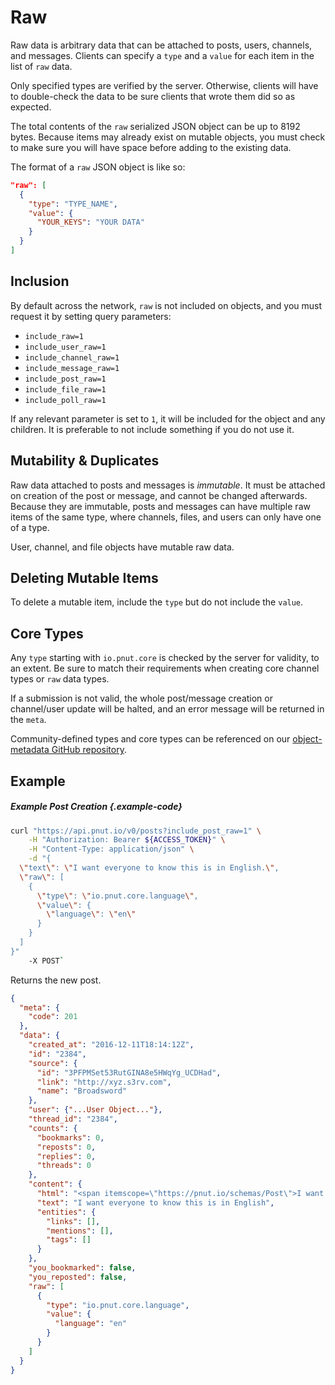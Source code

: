 # Raw


Raw data is arbitrary data that can be attached to posts, users, channels, and messages. Clients can specify a `type` and a `value` for each item in the list of `raw` data.

Only specified types are verified by the server. Otherwise, clients will have to double-check the data to be sure clients that wrote them did so as expected.

The total contents of the `raw` serialized JSON object can be up to 8192 bytes. Because items may already exist on mutable objects, you must check to make sure you will have space before adding to the existing data.

The format of a `raw` JSON object is like so:

```json
"raw": [
  {
    "type": "TYPE_NAME",
    "value": {
      "YOUR_KEYS": "YOUR DATA"
    }
  }
]
```



## Inclusion

By default across the network, `raw` is not included on objects, and you must request it by setting query parameters:

* `include_raw=1`
* `include_user_raw=1`
* `include_channel_raw=1`
* `include_message_raw=1`
* `include_post_raw=1`
* `include_file_raw=1`
* `include_poll_raw=1`

If any relevant parameter is set to `1`, it will be included for the object and any children. It is preferable to not include something if you do not use it.



## Mutability &amp; Duplicates

Raw data attached to posts and messages is *immutable*. It must be attached on creation of the post or message, and cannot be changed afterwards. Because they are immutable, posts and messages can have multiple raw items of the same type, where channels, files, and users can only have one of a type.

User, channel, and file objects have mutable raw data.



## Deleting Mutable Items

To delete a mutable item, include the `type` but do not include the `value`.



## Core Types

Any `type` starting with `io.pnut.core` is checked by the server for validity, to an extent. Be sure to match their requirements when creating core channel types or `raw` data types.

If a submission is not valid, the whole post/message creation or channel/user update will be halted, and an error message will be returned in the `meta`.

Community-defined types and core types can be referenced on our [object-metadata GitHub repository](https://github.com/pnut-api/object-metadata).



## Example

##### Example Post Creation {.example-code}

```bash
curl "https://api.pnut.io/v0/posts?include_post_raw=1" \
    -H "Authorization: Bearer ${ACCESS_TOKEN}" \
    -H "Content-Type: application/json" \
    -d "{
  \"text\": \"I want everyone to know this is in English.\",
  \"raw\": [
    {
      \"type\": \"io.pnut.core.language\",
      \"value\": {
        \"language\": \"en\"
      }
    }
  ]
}"
    -X POST`
```

Returns the new post.

```json
{
  "meta": {
    "code": 201
  },
  "data": {
    "created_at": "2016-12-11T18:14:12Z",
    "id": "2384",
    "source": {
      "id": "3PFPMSet53RutGINA8e5HWqYg_UCDHad",
      "link": "http://xyz.s3rv.com",
      "name": "Broadsword"
    },
    "user": {"...User Object..."},
    "thread_id": "2384",
    "counts": {
      "bookmarks": 0,
      "reposts": 0,
      "replies": 0,
      "threads": 0
    },
    "content": {
      "html": "<span itemscope=\"https://pnut.io/schemas/Post\">I want everyone to know this is in English</span>",
      "text": "I want everyone to know this is in English",
      "entities": {
        "links": [],
        "mentions": [],
        "tags": []
      }
    },
    "you_bookmarked": false,
    "you_reposted": false,
    "raw": [
      {
        "type": "io.pnut.core.language",
        "value": {
          "language": "en"
        }
      }
    ]
  }
}
```